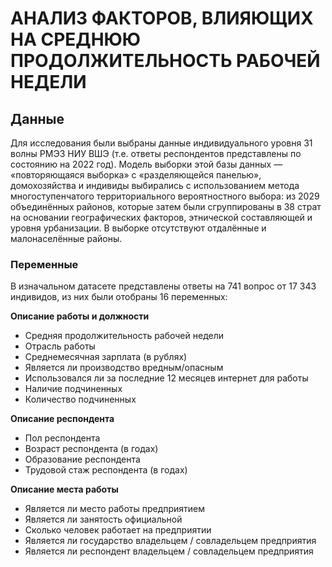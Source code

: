 # АНАЛИЗ ФАКТОРОВ, ВЛИЯЮЩИХ НА СРЕДНЮЮ ПРОДОЛЖИТЕЛЬНОСТЬ РАБОЧЕЙ НЕДЕЛИ

## Данные
Для исследования были выбраны данные индивидуального уровня 31 волны РМЭЗ НИУ ВШЭ (т.е. ответы респондентов представлены по состоянию на 2022 год). Модель выборки этой базы данных — «повторяющаяся выборка» с «разделяющейся панелью», домохозяйства и индивиды выбирались с использованием метода многоступенчатого территориального вероятностного выбора: из 2029 объединённых районов, которые затем были сгруппированы в 38 страт на основании географических факторов, этнической составляющей и уровня урбанизации. В выборке отсутствуют отдалённые и малонаселённые районы.

### Переменные
В изначальном датасете представлены ответы на 741 вопрос от 17 343 индивидов, из них были отобраны 16 переменных:
		
**Описание работы и должности**
* Средняя продолжительность рабочей недели
* Отрасль работы
* Среднемесячная зарплата (в рублях)
* Является ли производство вредным/опасным
* Использовался ли за последние 12 месяцев интернет для работы
* Наличие подчиненных
* Количество подчиненных
		
**Описание респондента**
* Пол респондента
* Возраст респондента (в годах)
* Образование респондента
* Трудовой стаж респондента (в годах)
		
**Описание места работы**
* Является ли место работы предприятием
* Является ли занятость официальной
* Сколько человек работает на предприятии
* Является ли государство владельцем / совладельцем предприятия
* Является ли респондент владельцем / совладельцем предприятия
